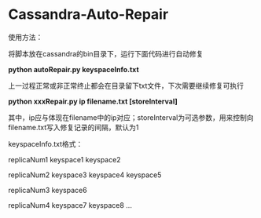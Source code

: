 # Cassandra-Auto-Repair

使用方法：

将脚本放在cassandra的bin目录下，运行下面代码进行自动修复

**python autoRepair.py keyspaceInfo.txt**

上一过程正常或非正常终止都会在目录留下txt文件，下次需要继续修复可执行

**python xxxRepair.py ip filename.txt [storeInterval]**

其中，ip应与体现在filename中的ip对应；storeInterval为可选参数，用来控制向filename.txt写入修复记录的间隔，默认为1


keyspaceInfo.txt格式：

replicaNum1 keyspace1 keyspace2

replicaNum2 keyspace3 keyspace4 keyspace5

replicaNum3 keyspace6

replicaNum4 keyspace7 keyspace8 ...
